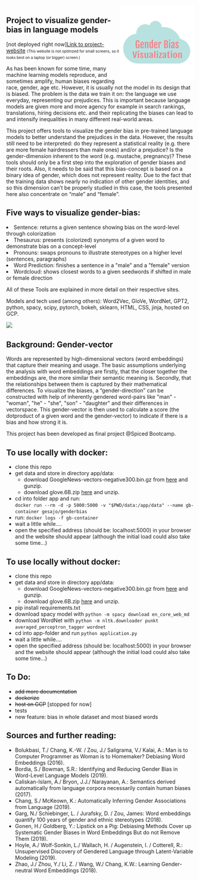 <img style="float:right;" src="app/static/images/logo.png">

## Project to visualize gender-bias in language models  


[not deployed right now][Link to project-website](http://34.71.35.3:5000/)
<span style="font-size:10px;"> (This website is not optimzed for small screens, so it looks best on a laptop (or bigger) screen.)</span>

As has been known for some time, many machine learning models reproduce, and
sometimes amplify, human biases regarding race, gender, age etc.
However, it is usually not the model in its design that is biased. The problem is
the data we train it on: the language we use everyday, representing our
prejudices.
This is important because language models  are given more and more agency for example in search rankings,
translations, hiring decisions etc. and their replicating the biases
can lead to and intensify inequalities in many different real-world areas.

This project offers tools to visualize the gender bias in pre-trained language
models to better understand the prejudices in the data. However, the results
still need to be interpreted: do they represent a statistical reality
(e.g. there are more female hairdressers than male ones) and/or a prejudice?
 Is the gender-dimension inherent to the word (e.g. mustache, pregnancy)?
These tools should only be a first step into the exploration of gender biases
and their roots.
Also, it needs to be said that this bias-concept is based on a binary idea of
gender, which does not represent reality. Due to the fact that the training
data shows nearly no indication of other gender identities, and so this
dimension can’t be properly studied in this case, the tools presented here
also concentrate on “male” and “female”.

## Five ways to visualize gender-bias:
  <li>Sentence: returns a given sentence showing bias on the word-level
    through colorization</li>
  <li>Thesaurus: presents (colorized) synonyms of a given word to
    demonstrate bias on a concept-level</li>
  <li>Pronouns: swaps pronouns to illustrate stereotypes on a higher
    level (sentences, paragraphs)</li>
  <li>Word Prediction: finishes a sentence in a "male" and a "female" version</li>
  <li>Wordcloud: shows closest words to a given seedwords if shifted in male or female direction</li>

All of these Tools are explained in more detail on their respective sites.

Models and tech used (among others):
Word2Vec, GloVe, WordNet, GPT2, python, spacy, scipy, pytorch, bokeh, sklearn, HTML, CSS, jinja, hosted on GCP.


<img src="overview.gif" width="1000"/>


## Background: Gender-vector
Words are represented by high-dimensional vectors (word embeddings) that
capture their meaning and usage. The basic assumptions underlying the analysis
with word embeddings are firstly, that the closer together the embeddings are, the
 more similar their semantic meaning is.  Secondly, that the relationships
 between them is captured by their mathematical differences.
To visualize the biases, a “gender-direction” can be constructed with help of
inherently gendered word-pairs like "man" - "woman", "he" - "she", "son" -
"daughter" and their differences in vectorspace.
This gender-vector is then used to calculate a score (the dotproduct of a given
word and the gender-vector) to indicate if there is a bias and how strong it is.


This project has been developed as final project @Spiced Bootcamp.

## To use locally with docker:
- clone this repo
- get data and store in directory app/data:
  - download GoogleNews-vectors-negative300.bin.gz from [here](https://drive.google.com/file/d/0B7XkCwpI5KDYNlNUTTlSS21pQmM/edit?usp=sharing) and gunzip.
  - download glove.6B.zip [here](http://nlp.stanford.edu/data/glove.6B.zip) and unzip.
-  cd into folder app and run:  
`docker run --rm -d -p 5000:5000 -v "$PWD/data:/app/data" --name gb-container gesajo/genderbias`
- run:
`docker logs -f gb-container`
- wait a little while....
- open the specified address (should be: localhost:5000) in your browser and the website should appear (although the initial load could also take some time...)

## To use locally without docker:
- clone this repo
- get data and store in directory app/data:
  - download GoogleNews-vectors-negative300.bin.gz from [here](https://drive.google.com/file/d/0B7XkCwpI5KDYNlNUTTlSS21pQmM/edit?usp=sharing) and gunzip.
  - download glove.6B.zip [here](http://nlp.stanford.edu/data/glove.6B.zip) and unzip.
- pip install requirements.txt
- download spacy model with `python -m spacy download en_core_web_md`
- download WordNet with `python -m nltk.downloader punkt averaged_perceptron_tagger wordnet`
- cd into app-folder and run `python application.py`
- wait a little while....
- open the specified address (should be: localhost:5000) in your browser and the website should appear (although the initial load could also take some time...)

## To Do:
-  ~~add more documentation~~
- ~~dockerize~~
- ~~host on GCP~~ [stopped for now]
- tests
- new feature: bias in whole dataset and most biased words


## Sources and further reading:

* Bolukbasi, T./ Chang, K.-W. / Zou, J./ Saligrama, V./ Kalai, A.: Man is to Computer Programmer as Woman is to Homemaker? Debiasing Word Embeddings (2016).  
* Bordia, S./ Bowman, S.R.: Identifying and Reducing Gender Bias in Word-Level Language Models (2019).
* Caliskan-Islam, A./ Bryon, J.J./ Narayanan, A.: Semantics derived automatically from language corpora necessarily contain human biases (2017).
* Chang, S./ McKeown, K.: Automatically Inferring Gender Associations from Language (2019).
* Garg, N./ Schiebinger, L. / Jurafsky, D. / Zou, James: Word embeddings quantify 100 years of gender and ethnic stereotypes  (2018).   
* Gonen, H./  Goldberg, Y.: Lipstick on a Pig: Debiasing Methods Cover up Systematic Gender Biases in Word Embeddings But do not Remove Them (2019).   
* Hoyle, A./ Wolf-Sonkin, L./ Wallach, H. / Augenstein, I. / Cotterell, R.: Unsupervised Discovery of Gendered Language through Latent-Variable Modeling (2019).  
* Zhao, J./ Zhou, Y./ Li, Z. / Wang, W./ Chang, K.W.: Learning Gender-neutral Word Embeddings (2018).
